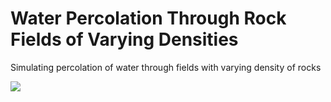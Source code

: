 # Water Percolation Through Rock Fields of Varying Densities
Simulating percolation of water through fields with varying density of rocks

![](https://i.imgur.com/zQABLVr.png?raw=true)
